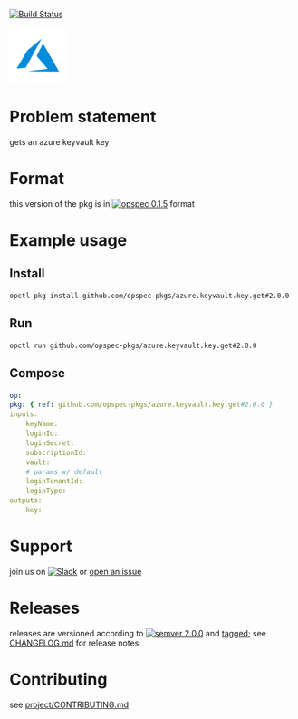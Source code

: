 [![Build Status](https://travis-ci.org/opspec-pkgs/azure.keyvault.key.get.svg?branch=master)](https://travis-ci.org/opspec-pkgs/azure.keyvault.key.get)

<img src="icon.svg" alt="icon" height="100px">

# Problem statement

gets an azure keyvault key

# Format

this version of the pkg is in [![opspec 0.1.5](https://img.shields.io/badge/opspec-0.1.5-brightgreen.svg?colorA=6b6b6b&colorB=fc16be)](https://opspec.io/0.1.5/packages.html) format

# Example usage

## Install

```shell
opctl pkg install github.com/opspec-pkgs/azure.keyvault.key.get#2.0.0
```

## Run

```
opctl run github.com/opspec-pkgs/azure.keyvault.key.get#2.0.0
```

## Compose

```yaml
op:
pkg: { ref: github.com/opspec-pkgs/azure.keyvault.key.get#2.0.0 }
inputs:
    keyName:
    loginId:
    loginSecret:
    subscriptionId:
    vault:
    # params w/ default
    loginTenantId:
    loginType:
outputs:
    key:
```

# Support

join us on
[![Slack](https://opspec-slackin.herokuapp.com/badge.svg)](https://opspec-slackin.herokuapp.com/)
or
[open an issue](https://github.com/opspec-pkgs/azure.keyvault.key.get/issues)

# Releases

releases are versioned according to
[![semver 2.0.0](https://img.shields.io/badge/semver-2.0.0-brightgreen.svg)](http://semver.org/spec/v2.0.0.html)
and [tagged](https://git-scm.com/book/en/v2/Git-Basics-Tagging); see
[CHANGELOG.md](CHANGELOG.md) for release notes

# Contributing

see
[project/CONTRIBUTING.md](https://github.com/opspec-pkgs/project/blob/master/CONTRIBUTING.md)
